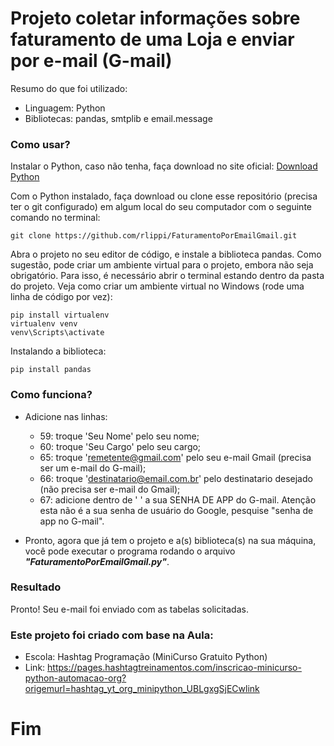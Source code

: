 # Projeto coletar informações sobre faturamento de uma Loja e enviar por e-mail (G-mail) 

Resumo do que foi utilizado:
- Linguagem: Python
- Bibliotecas: pandas, smtplib e email.message

### Como usar?

Instalar o Python, caso não tenha, faça download no site oficial:
[Download Python](https://www.python.org/downloads/)

Com o Python instalado, faça download ou clone esse repositório (precisa ter o git configurado) em algum local do seu computador com o seguinte comando no terminal:

```
git clone https://github.com/rlippi/FaturamentoPorEmailGmail.git
```

Abra o projeto no seu editor de código, e instale a biblioteca pandas.
Como sugestão, pode criar um ambiente virtual para o projeto, embora não seja obrigatório. Para isso, é necessário abrir o terminal estando dentro da pasta do projeto. 
Veja como criar um ambiente virtual no Windows (rode uma linha de código por vez):

```
pip install virtualenv
virtualenv venv
venv\Scripts\activate
```

Instalando a biblioteca:

```
pip install pandas
```

### Como funciona?

- Adicione nas linhas:
    - 59: troque 'Seu Nome' pelo seu nome;
    - 60: troque 'Seu Cargo' pelo seu cargo;
    - 65: troque 'remetente@gmail.com' pelo seu e-mail Gmail (precisa ser um e-mail do G-mail);
    - 66: troque 'destinatario@email.com.br' pelo destinatario desejado (não precisa ser e-mail do Gmail);
    - 67: adicione dentro de ' ' a sua SENHA DE APP do G-mail. Atenção esta não é a sua senha de usuário do Google, pesquise "senha de app no G-mail".

- Pronto, agora que já tem o projeto e a(s) biblioteca(s) na sua máquina, você pode executar o programa rodando o arquivo _**"FaturamentoPorEmailGmail.py"**_.


### Resultado
Pronto! Seu e-mail foi enviado com as tabelas solicitadas.

### Este projeto foi criado com base na Aula:
- Escola: Hashtag Programação (MiniCurso Gratuito Python)
- Link: https://pages.hashtagtreinamentos.com/inscricao-minicurso-python-automacao-org?origemurl=hashtag_yt_org_minipython_UBLgxgSjECwlink


# Fim
